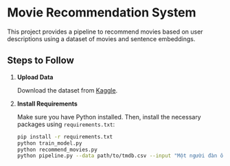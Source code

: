 # Movie Recommendation System

This project provides a pipeline to recommend movies based on user descriptions using a dataset of movies and sentence embeddings.

## Steps to Follow

1. **Upload Data**

   Download the dataset from [Kaggle](https://www.kaggle.com/datasets/apkaayush/tmdb-10000-movies-dataset).

2. **Install Requirements**

   Make sure you have Python installed. Then, install the necessary packages using `requirements.txt`:
   ```bash
   pip install -r requirements.txt
   python train_model.py
   python recommend_movies.py
   python pipeline.py --data path/to/tmdb.csv --input "Một người đàn ông sử dụng sức mạnh của nhện để cứu thế giới"
